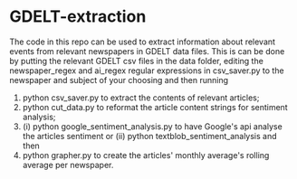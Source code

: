 # GDELT-extraction

The code in this repo can be used to extract information about relevant events from relevant newspapers in GDELT data files. This is can be done by putting the relevant GDELT csv files in the data folder, editing the newspaper_regex and ai_regex regular expressions in csv_saver.py to the newspaper and subject of your choosing and then running
1. python csv_saver.py to extract the contents of relevant articles;
2. python cut_data.py to reformat the article content strings for sentiment analysis;
3. (i) python google_sentiment_analysis.py to have Google's api analyse the articles sentiment or (ii) python textblob_sentiment_analysis and then
5. python grapher.py to create the articles' monthly average's rolling average per newspaper.
